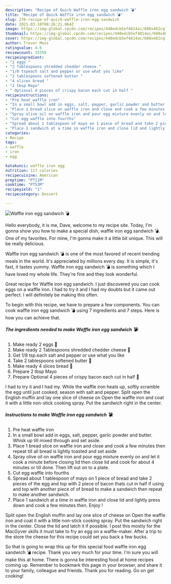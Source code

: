 ```yaml
---
description: "Recipe of Quick Waffle iron egg sandwich 💣"
title: "Recipe of Quick Waffle iron egg sandwich 💣"
slug: 276-recipe-of-quick-waffle-iron-egg-sandwich
date: 2021-03-18T08:26:21.064Z
image: https://img-global.cpcdn.com/recipes/440edcb5ef4814ac/680x482cq70/waffle-iron-egg-sandwich-recipe-main-photo.jpg
thumbnail: https://img-global.cpcdn.com/recipes/440edcb5ef4814ac/680x482cq70/waffle-iron-egg-sandwich-recipe-main-photo.jpg
cover: https://img-global.cpcdn.com/recipes/440edcb5ef4814ac/680x482cq70/waffle-iron-egg-sandwich-recipe-main-photo.jpg
author: Trevor Moss
ratingvalue: 4.6
reviewcount: 33350
recipeingredient:
- "2 eggs "
- "2 Tablespoons shredded chedder cheese "
- "1/8 tspeach salt and pepper or use what you like"
- "2 tablespoons softened butter "
- "4 slices bread "
- "2 tbsp Mayo"
- " Optional 4 pieces of crispy bacon each cut in half "
recipeinstructions:
- "Pre heat waffle iron"
- "In a small bowl add in eggs, salt, pepper, garlic powder and butter. Whisk up till mixed through and set aside."
- "Place 1 bread slice on waffle iron and close and cook a few minutes then repeat till all bread is lightly toasted and set aside"
- "Spray olive oil on waffle iron and pour egg mixture evenly on and let it cook a minute before closing lid then close lid and cook for about 4 minutes or till done. Then lift out on to a plate."
- "Cut egg waffle into fourths"
- "Spread about 1 tablespoon of mayo on 1 piece of bread and take 2 pieces of the egg and top with 2 piece of bacon thats cut in half if using and top with another piece of of bread to make a sandwich then repeat to make another sandwich."
- "Place 1 sandwich at a time in waffle iron and close lid and lightly press down and cook a few minutes then. Enjoy !"
categories:
- Recipe
tags:
- waffle
- iron
- egg

katakunci: waffle iron egg 
nutrition: 117 calories
recipecuisine: American
preptime: "PT11M"
cooktime: "PT53M"
recipeyield: "1"
recipecategory: Dessert

---
```



![Waffle iron egg sandwich 💣](https://img-global.cpcdn.com/recipes/440edcb5ef4814ac/680x482cq70/waffle-iron-egg-sandwich-recipe-main-photo.jpg)

Hello everybody, it is me, Dave, welcome to my recipe site. Today, I'm gonna show you how to make a special dish, waffle iron egg sandwich 💣. One of my favorites. For mine, I'm gonna make it a little bit unique. This will be really delicious.

Waffle iron egg sandwich 💣 is one of the most favored of recent trending meals in the world. It's appreciated by millions every day. It is simple, it's fast, it tastes yummy. Waffle iron egg sandwich 💣 is something which I have loved my whole life. They're fine and they look wonderful.

Great recipe for Waffle iron egg sandwich. I just discovered you can cook eggs on a waffle iron. I had to try it and I had my doubts but it came out perfect. I will definitely be making this often.


To begin with this recipe, we have to prepare a few components. You can cook waffle iron egg sandwich 💣 using 7 ingredients and 7 steps. Here is how you can achieve that.

<!--inarticleads1-->

##### The ingredients needed to make Waffle iron egg sandwich 💣:

1. Make ready 2 eggs 🥚
1. Make ready 2 Tablespoons shredded chedder cheese 🧀
1. Get 1/8 tsp.each salt and pepper or use what you like
1. Take 2 tablespoons softened butter 🧈
1. Make ready 4 slices bread 🍞
1. Prepare 2 tbsp Mayo
1. Prepare  Optional 4 pieces of crispy bacon each cut in half 🥓


I had to try it and I had my. While the waffle iron heats up, softly scramble the egg until just cooked; season with salt and pepper. Split open the English muffin and lay one slice of cheese on Open the waffle iron and coat it with a little non-stick cooking spray. Put the sandwich right in the center. 

<!--inarticleads2-->

##### Instructions to make Waffle iron egg sandwich 💣:

1. Pre heat waffle iron
1. In a small bowl add in eggs, salt, pepper, garlic powder and butter. Whisk up till mixed through and set aside.
1. Place 1 bread slice on waffle iron and close and cook a few minutes then repeat till all bread is lightly toasted and set aside
1. Spray olive oil on waffle iron and pour egg mixture evenly on and let it cook a minute before closing lid then close lid and cook for about 4 minutes or till done. Then lift out on to a plate.
1. Cut egg waffle into fourths
1. Spread about 1 tablespoon of mayo on 1 piece of bread and take 2 pieces of the egg and top with 2 piece of bacon thats cut in half if using and top with another piece of of bread to make a sandwich then repeat to make another sandwich.
1. Place 1 sandwich at a time in waffle iron and close lid and lightly press down and cook a few minutes then. Enjoy !


Split open the English muffin and lay one slice of cheese on Open the waffle iron and coat it with a little non-stick cooking spray. Put the sandwich right in the center. Close the lid and latch it if possible. I post this mostly for the MacGyver skills it must take to fry an egg on a waffle-maker. After a trip to the store the cheese for this recipe could set you back a few bucks. 

So that is going to wrap this up for this special food waffle iron egg sandwich 💣 recipe. Thank you very much for your time. I'm sure you will make this at home. There is gonna be interesting food at home recipes coming up. Remember to bookmark this page in your browser, and share it to your family, colleague and friends. Thank you for reading. Go on get cooking!
